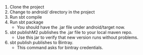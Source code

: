 1. Clone the project
2. Change to android/ directory in the project
3. Run sbt compile
4. Run sbt package
    * You should have the .jar file under android/target now.
5. sbt publishM2 publishes the .jar file to your local maven repo. 
    * Use this jar to verify that new version runs without problems.
6. sbt publish publishes to Bintray.
    * This command asks for bintray credentials.
